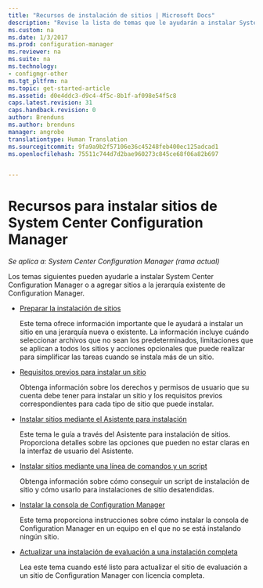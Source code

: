 ```yaml
---
title: "Recursos de instalación de sitios | Microsoft Docs"
description: "Revise la lista de temas que le ayudarán a instalar System Center Configuration Manager, o a agregar sitios a la jerarquía."
ms.custom: na
ms.date: 1/3/2017
ms.prod: configuration-manager
ms.reviewer: na
ms.suite: na
ms.technology:
- configmgr-other
ms.tgt_pltfrm: na
ms.topic: get-started-article
ms.assetid: d0e4ddc3-d9c4-4f5c-8b1f-af098e54f5c8
caps.latest.revision: 31
caps.handback.revision: 0
author: Brenduns
ms.author: brenduns
manager: angrobe
translationtype: Human Translation
ms.sourcegitcommit: 9fa9a9b2f57106e36c45248feb400ec125adcad1
ms.openlocfilehash: 75511c744d7d2bae960273c845ce68f06a82b697


---
```

# <a name="resources-for-installing-system-center-configuration-manager-sites"></a>Recursos para instalar sitios de System Center Configuration Manager

*Se aplica a: System Center Configuration Manager (rama actual)*

Los temas siguientes pueden ayudarle a instalar System Center Configuration Manager o a agregar sitios a la jerarquía existente de Configuration Manager.

- [Preparar la instalación de sitios](prepare-to-install-sites.md)

  Este tema ofrece información importante que le ayudará a instalar un sitio en una jerarquía nueva o existente. La información incluye cuándo seleccionar archivos que no sean los predeterminados, limitaciones que se aplican a todos los sitios y acciones opcionales que puede realizar para simplificar las tareas cuando se instala más de un sitio.

- [Requisitos previos para instalar un sitio](prerequisites-for-installing-sites.md)

  Obtenga información sobre los derechos y permisos de usuario que su cuenta debe tener para instalar un sitio y los requisitos previos correspondientes para cada tipo de sitio que puede instalar.

- [Instalar sitios mediante el Asistente para instalación](use-the-setup-wizard-to-install-sites.md)

  Este tema le guía a través del Asistente para instalación de sitios. Proporciona detalles sobre las opciones que pueden no estar claras en la interfaz de usuario del Asistente.  

- [Instalar sitios mediante una línea de comandos y un script](use-a-command-line-to-install-sites.md)

  Obtenga información sobre cómo conseguir un script de instalación de sitio y cómo usarlo para instalaciones de sitio desatendidas.

- [Instalar la consola de Configuration Manager](install-consoles.md)

  Este tema proporciona instrucciones sobre cómo instalar la consola de Configuration Manager en un equipo en el que no se está instalando ningún sitio.

- [Actualizar una instalación de evaluación a una instalación completa](upgrade-an-evaluation-install-to-a-full-install.md)

  Lea este tema cuando esté listo para actualizar el sitio de evaluación a un sitio de Configuration Manager con licencia completa.



<!--HONumber=Jan17_HO1-->


